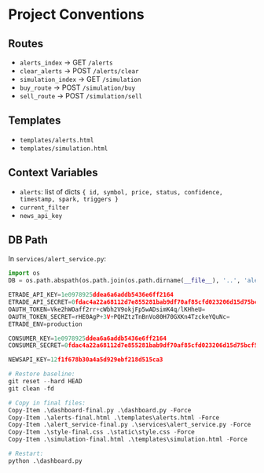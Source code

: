 # Project Conventions

## Routes
- `alerts_index` → GET `/alerts`
- `clear_alerts` → POST `/alerts/clear`
- `simulation_index` → GET `/simulation`
- `buy_route` → POST `/simulation/buy`
- `sell_route` → POST `/simulation/sell`

## Templates
- `templates/alerts.html`
- `templates/simulation.html`

## Context Variables
- `alerts`: list of dicts `{ id, symbol, price, status, confidence, timestamp, spark, triggers }`
- `current_filter`
- `news_api_key`

## DB Path
In `services/alert_service.py`:
```python
import os
DB = os.path.abspath(os.path.join(os.path.dirname(__file__), '..', 'alerts.db'))

ETRADE_API_KEY=1e0978925ddea6a6addb5436e6ff2164
ETRADE_API_SECRET=0fdac4a22a68112d7e855281bab9df70af85cfd023206d15d75bcf51f1390bc2
OAUTH_TOKEN=Vke2hWOaff2rr+cWbh2V9okjFp5wADsimK4q/lKHheU=
OAUTH_TOKEN_SECRET=rHE0AgP+3V+PQHZtzTnBnVo80H70GXKn4TzckeYQuNc=
ETRADE_ENV=production

CONSUMER_KEY=1e0978925ddea6a6addb5436e6ff2164
CONSUMER_SECRET=0fdac4a22a68112d7e855281bab9df70af85cfd023206d15d75bcf51f1390bc2

NEWSAPI_KEY=12f1f678b30a4a5d929ebf218d515ca3

# Restore baseline:
git reset --hard HEAD
git clean -fd

# Copy in final files:
Copy-Item .\dashboard-final.py .\dashboard.py -Force
Copy-Item .\alerts-final.html .\templates\alerts.html -Force
Copy-Item .\alert_service-final.py .\services\alert_service.py -Force
Copy-Item .\style-final.css .\static\style.css -Force
Copy-Item .\simulation-final.html .\templates\simulation.html -Force

# Restart:
python .\dashboard.py
